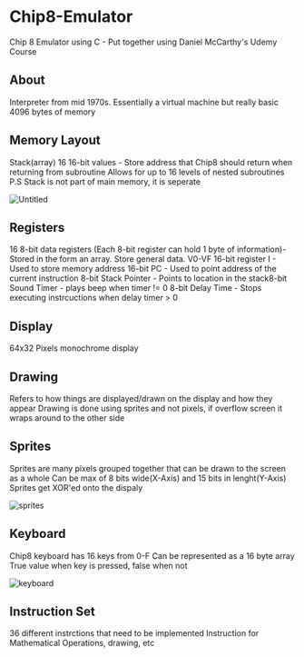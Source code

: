 # Chip8-Emulator
Chip 8 Emulator using C - Put together using Daniel McCarthy's Udemy Course

About
-----
Interpreter from mid 1970s.
Essentially a virtual machine but really basic
4096 bytes of memory


Memory Layout
-------------
Stack(array) 16 16-bit values - Store address that Chip8 should return when returning from subroutine
Allows for up to 16 levels of nested subroutines
P.S Stack is not part of main memory, it is seperate

![Untitled](https://user-images.githubusercontent.com/54055822/129040597-f8586a1a-33b7-4fde-ad66-9bb599b234d0.png)


Registers 
---------
16 8-bit data registers (Each 8-bit register can hold 1 byte of information)- Stored in the form an array. Store general data. V0-VF
16-bit register I - Used to store memory address
16-bit PC - Used to point address of the current instruction
8-bit Stack Pointer - Points to location in the stack8-bit Sound Timer - plays beep when timer != 0
8-bit Delay Time - Stops executing instrcuctions when delay timer > 0

Display
-------
64x32 Pixels monochrome display

Drawing
-------
Refers to how things are displayed/drawn on the display and how they appear
Drawing is done using sprites and not pixels, if overflow screen it wraps around to the other side

Sprites
-------
Sprites are many pixels grouped together that can be drawn to the screen as a whole
Can be max of 8 bits wide(X-Axis) and 15 bits in lenght(Y-Axis)
Sprites get XOR'ed onto the dispaly

![sprites](https://user-images.githubusercontent.com/54055822/129040632-e9b002da-c2c6-4838-b69c-213094cf8c02.png)

Keyboard
--------
Chip8 keyboard has 16 keys from 0-F
Can be represented as a 16 byte array
True value when key is pressed, false when not

![keyboard](https://user-images.githubusercontent.com/54055822/129040670-824a93ad-3fdc-4029-a593-836bb169b7c2.png)

Instruction Set
---------------
36 different instrctions that need to be implemented
Instruction for Mathematical Operations, drawing, etc
